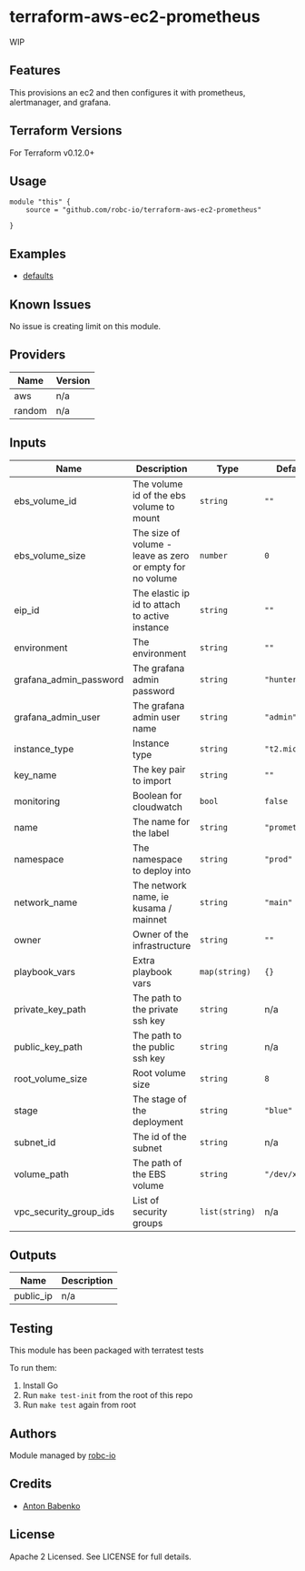# terraform-aws-ec2-prometheus

<p class="callout warning">WIP</p>

## Features

This provisions an ec2 and then configures it with prometheus, alertmanager, and grafana.

## Terraform Versions

For Terraform v0.12.0+

## Usage

```
module "this" {
    source = "github.com/robc-io/terraform-aws-ec2-prometheus"

}
```
## Examples

- [defaults](https://github.com/robc-io/terraform-aws-ec2-prometheus/tree/master/examples/defaults)

## Known  Issues
No issue is creating limit on this module.

<!-- BEGINNING OF PRE-COMMIT-TERRAFORM DOCS HOOK -->
## Providers

| Name | Version |
|------|---------|
| aws | n/a |
| random | n/a |

## Inputs

| Name | Description | Type | Default | Required |
|------|-------------|------|---------|:-----:|
| ebs\_volume\_id | The volume id of the ebs volume to mount | `string` | `""` | no |
| ebs\_volume\_size | The size of volume - leave as zero or empty for no volume | `number` | `0` | no |
| eip\_id | The elastic ip id to attach to active instance | `string` | `""` | no |
| environment | The environment | `string` | `""` | no |
| grafana\_admin\_password | The grafana admin password | `string` | `"hunter2"` | no |
| grafana\_admin\_user | The grafana admin user name | `string` | `"admin"` | no |
| instance\_type | Instance type | `string` | `"t2.micro"` | no |
| key\_name | The key pair to import | `string` | `""` | no |
| monitoring | Boolean for cloudwatch | `bool` | `false` | no |
| name | The name for the label | `string` | `"prometheus"` | no |
| namespace | The namespace to deploy into | `string` | `"prod"` | no |
| network\_name | The network name, ie kusama / mainnet | `string` | `"main"` | no |
| owner | Owner of the infrastructure | `string` | `""` | no |
| playbook\_vars | Extra playbook vars | `map(string)` | `{}` | no |
| private\_key\_path | The path to the private ssh key | `string` | n/a | yes |
| public\_key\_path | The path to the public ssh key | `string` | n/a | yes |
| root\_volume\_size | Root volume size | `string` | `8` | no |
| stage | The stage of the deployment | `string` | `"blue"` | no |
| subnet\_id | The id of the subnet | `string` | n/a | yes |
| volume\_path | The path of the EBS volume | `string` | `"/dev/xvdf"` | no |
| vpc\_security\_group\_ids | List of security groups | `list(string)` | n/a | yes |

## Outputs

| Name | Description |
|------|-------------|
| public\_ip | n/a |

<!-- END OF PRE-COMMIT-TERRAFORM DOCS HOOK -->

## Testing
This module has been packaged with terratest tests

To run them:

1. Install Go
2. Run `make test-init` from the root of this repo
3. Run `make test` again from root

## Authors

Module managed by [robc-io](github.com/robc-io)

## Credits

- [Anton Babenko](https://github.com/antonbabenko)

## License

Apache 2 Licensed. See LICENSE for full details.